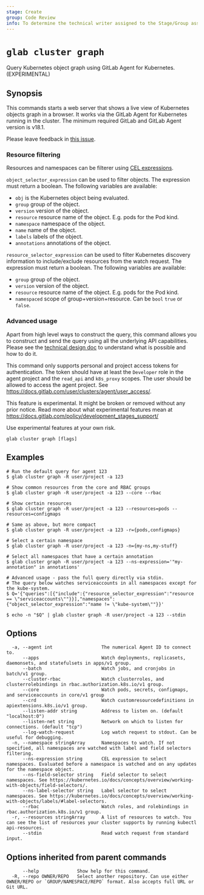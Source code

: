 ```yaml
---
stage: Create
group: Code Review
info: To determine the technical writer assigned to the Stage/Group associated with this page, see https://about.gitlab.com/handbook/product/ux/technical-writing/#assignments
---
```


<!--
This documentation is auto generated by a script.
Please do not edit this file directly. Run `make gen-docs` instead.
-->

# `glab cluster graph`

Query Kubernetes object graph using GitLab Agent for Kubernetes. (EXPERIMENTAL)

## Synopsis

This commands starts a web server that shows a live view of Kubernetes objects graph in a browser.
It works via the GitLab Agent for Kubernetes running in the cluster.
The minimum required GitLab and GitLab Agent version is v18.1.

Please leave feedback in [this issue](https://gitlab.com/gitlab-org/cli/-/issues/7900).

### Resource filtering

Resources and namespaces can be filterer using [CEL expressions](https://cel.dev/).

`object_selector_expression` can be used to filter objects. The expression must return a boolean. The following variables are available:

- `obj` is the Kubernetes object being evaluated.
- `group` group of the object.
- `version` version of the object.
- `resource` resource name of the object. E.g. pods for the Pod kind.
- `namespace` namespace of the object.
- `name` name of the object.
- `labels` labels of the object.
- `annotations` annotations of the object.

`resource_selector_expression` can be used to filter Kubernetes discovery information to include/exclude resources
from the watch request. The expression must return a boolean. The following variables are available:

- `group` group of the object.
- `version` version of the object.
- `resource` resource name of the object. E.g. pods for the Pod kind.
- `namespaced` scope of group+version+resource. Can be `bool` `true` or `false`.

### Advanced usage

Apart from high level ways to construct the query, this command allows you to construct and send
the query using all the underlying API capabilities.
Please see the
[technical design doc](https://gitlab.com/gitlab-org/cluster-integration/gitlab-agent/-/blob/master/doc/graph_api.md)
to understand what is possible and how to do it.

This command only supports personal and project access tokens for authentication.
The token should have at least the `Developer` role in the agent project and the `read_api` and `k8s_proxy` scopes.
The user should be allowed to access the agent project.
See <https://docs.gitlab.com/user/clusters/agent/user_access/>.

This feature is experimental. It might be broken or removed without any prior notice.
Read more about what experimental features mean at
<https://docs.gitlab.com/policy/development_stages_support/>

Use experimental features at your own risk.

```plaintext
glab cluster graph [flags]
```

## Examples

```console
# Run the default query for agent 123
$ glab cluster graph -R user/project -a 123

# Show common resources from the core and RBAC groups
$ glab cluster graph -R user/project -a 123 --core --rbac

# Show certain resources
$ glab cluster graph -R user/project -a 123 --resources=pods --resources=configmaps

# Same as above, but more compact
$ glab cluster graph -R user/project -a 123 -r={pods,configmaps}

# Select a certain namespace
$ glab cluster graph -R user/project -a 123 -n={my-ns,my-stuff}

# Select all namespaces that have a certain annotation
$ glab cluster graph -R user/project -a 123 --ns-expression='"my-annotation" in annotations'

# Advanced usage - pass the full query directly via stdin.
# The query below watches serviceaccounts in all namespaces except for the kube-system.
$ Q='{"queries":[{"include":{"resource_selector_expression":"resource == \"serviceaccounts\""}}],"namespaces":{"object_selector_expression":"name != \"kube-system\""}}'

$ echo -n "$Q" | glab cluster graph -R user/project -a 123 --stdin

```

## Options

```plaintext
  -a, --agent int                  The numerical Agent ID to connect to.
      --apps                       Watch deployments, replicasets, daemonsets, and statefulsets in apps/v1 group.
      --batch                      Watch jobs, and cronjobs in batch/v1 group.
      --cluster-rbac               Watch clusterroles, and clusterrolebindings in rbac.authorization.k8s.io/v1 group.
      --core                       Watch pods, secrets, configmaps, and serviceaccounts in core/v1 group
      --crd                        Watch customresourcedefinitions in apiextensions.k8s.io/v1 group.
      --listen-addr string         Address to listen on. (default "localhost:0")
      --listen-net string          Network on which to listen for connections. (default "tcp")
      --log-watch-request          Log watch request to stdout. Can be useful for debugging.
  -n, --namespace stringArray      Namespaces to watch. If not specified, all namespaces are watched with label and field selectors filtering.
      --ns-expression string       CEL expression to select namespaces. Evaluated before a namespace is watched and on any updates for the namespace object.
      --ns-field-selector string   Field selector to select namespaces. See https://kubernetes.io/docs/concepts/overview/working-with-objects/field-selectors/.
      --ns-label-selector string   Label selector to select namespaces. See https://kubernetes.io/docs/concepts/overview/working-with-objects/labels/#label-selectors.
      --rbac                       Watch roles, and rolebindings in rbac.authorization.k8s.io/v1 group.
  -r, --resources stringArray      A list of resources to watch. You can see the list of resources your cluster supports by running kubectl api-resources.
      --stdin                      Read watch request from standard input.
```

## Options inherited from parent commands

```plaintext
      --help              Show help for this command.
  -R, --repo OWNER/REPO   Select another repository. Can use either OWNER/REPO or `GROUP/NAMESPACE/REPO` format. Also accepts full URL or Git URL.
```
